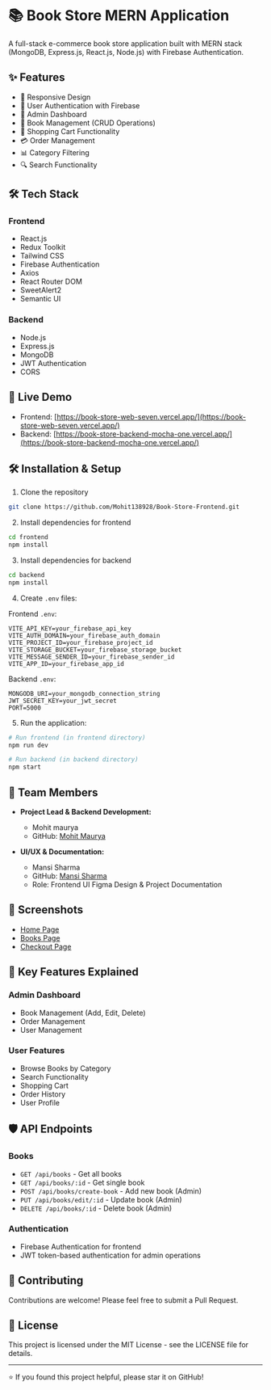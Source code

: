 # 📚 Book Store MERN Application

A full-stack e-commerce book store application built with MERN stack (MongoDB, Express.js, React.js, Node.js) with Firebase Authentication.

## ✨ Features

- 📱 Responsive Design
- 🔐 User Authentication with Firebase
- 👤 Admin Dashboard
- 📖 Book Management (CRUD Operations)
- 🛒 Shopping Cart Functionality
- 💳 Order Management
- 📊 Category Filtering
- 🔍 Search Functionality

## 🛠️ Tech Stack

### Frontend
- React.js
- Redux Toolkit
- Tailwind CSS
- Firebase Authentication
- Axios
- React Router DOM
- SweetAlert2
- Semantic UI

### Backend
- Node.js
- Express.js
- MongoDB
- JWT Authentication
- CORS

## 🚀 Live Demo

- Frontend: [https://book-store-web-seven.vercel.app/](https://book-store-web-seven.vercel.app/)
- Backend: [https://book-store-backend-mocha-one.vercel.app/](https://book-store-backend-mocha-one.vercel.app/)

## 🛠️ Installation & Setup

1. Clone the repository
```bash
git clone https://github.com/Mohit138928/Book-Store-Frontend.git
```

2. Install dependencies for frontend
```bash
cd frontend
npm install
```

3. Install dependencies for backend
```bash
cd backend
npm install
```

4. Create `.env` files:

Frontend `.env`:
```env
VITE_API_KEY=your_firebase_api_key
VITE_AUTH_DOMAIN=your_firebase_auth_domain
VITE_PROJECT_ID=your_firebase_project_id
VITE_STORAGE_BUCKET=your_firebase_storage_bucket
VITE_MESSAGE_SENDER_ID=your_firebase_sender_id
VITE_APP_ID=your_firebase_app_id
```

Backend `.env`:
```env
MONGODB_URI=your_mongodb_connection_string
JWT_SECRET_KEY=your_jwt_secret
PORT=5000
```

5. Run the application:

```bash
# Run frontend (in frontend directory)
npm run dev

# Run backend (in backend directory)
npm start
```

## 👥 Team Members

- **Project Lead & Backend Development:**
  - Mohit maurya
  - GitHub: [Mohit Maurya](https://github.com/Mohit138928)

- **UI/UX & Documentation:**
  - Mansi Sharma
  - GitHub: [Mansi Sharma](https://github.com/Mansi200311)
  - Role: Frontend UI Figma Design & Project Documentation

## 📱 Screenshots

  - [Home Page](/src/assets/Screenshots/Home.png)
  - [Books Page](/src/assets/Screenshots/Books.png)
  - [Checkout Page](/src/assets/Screenshots/Checkout.png)

## 🔑 Key Features Explained

### Admin Dashboard
- Book Management (Add, Edit, Delete)
- Order Management
- User Management

### User Features
- Browse Books by Category
- Search Functionality
- Shopping Cart
- Order History
- User Profile

## 🛡️ API Endpoints

### Books
- `GET /api/books` - Get all books
- `GET /api/books/:id` - Get single book
- `POST /api/books/create-book` - Add new book (Admin)
- `PUT /api/books/edit/:id` - Update book (Admin)
- `DELETE /api/books/:id` - Delete book (Admin)

### Authentication
- Firebase Authentication for frontend
- JWT token-based authentication for admin operations

## 🤝 Contributing

Contributions are welcome! Please feel free to submit a Pull Request.

## 📄 License

This project is licensed under the MIT License - see the LICENSE file for details.

---
⭐️ If you found this project helpful, please star it on GitHub!
